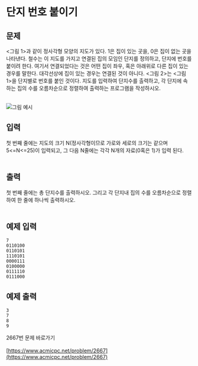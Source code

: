<h1> 단지 번호 붙이기 </h1>
<h2> 문제 </h2>
<그림 1>과 같이 정사각형 모양의 지도가 있다. 1은 집이 있는 곳을, 0은 집이 없는 곳을 나타낸다. 철수는 이 지도를 가지고 연결된 집의 모임인 단지를 정의하고, 단지에 번호를 붙이려 한다. 여기서 연결되었다는 것은 어떤 집이 좌우, 혹은 아래위로 다른 집이 있는 경우를 말한다. 대각선상에 집이 있는 경우는 연결된 것이 아니다. <그림 2>는 <그림 1>을 단지별로 번호를 붙인 것이다. 지도를 입력하여 단지수를 출력하고, 각 단지에 속하는 집의 수를 오름차순으로 정렬하여 출력하는 프로그램을 작성하시오. 
</br></br>

![그림 예시](https://www.acmicpc.net/upload/images/ITVH9w1Gf6eCRdThfkegBUSOKd.png)  

<h2>입력</h2>
첫 번째 줄에는 지도의 크기 N(정사각형이므로 가로와 세로의 크기는 같으며 5<=N<=25)이 입력되고, 그 다음 N줄에는 각각 N개의 자료(0혹은 1)가 입력 된다.</br></br>

<h2>출력</h2>
첫 번째 줄에는 총 단지수를 출력하시오. 그리고 각 단지내 집의 수를 오름차순으로 정렬하여 한 줄에 하나씩 출력하시오.</br></br>

<h2>예제 입력</h2>

```
7
0110100
0110101
1110101
0000111
0100000
0111110
0111000
```

<h2>예제 출력</h2>

```
3
7
8
9
```

2667번 문제 바로가기</br> </br>
[https://www.acmicpc.net/problem/2667](https://www.acmicpc.net/problem/2667)
